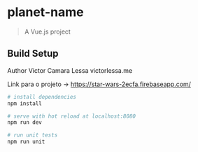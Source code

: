 # planet-name

> A Vue.js project

## Build Setup

Author Victor Camara Lessa victorlessa.me

Link para o projeto -> https://star-wars-2ecfa.firebaseapp.com/
``` bash
# install dependencies
npm install

# serve with hot reload at localhost:8080
npm run dev

# run unit tests
npm run unit

```
